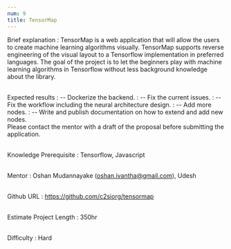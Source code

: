 ```yaml
---
num: 9
title: TensorMap
---
```


Brief explanation
: TensorMap is a web application that will allow the users to create machine learning algorithms visually. TensorMap supports reverse engineering of the visual layout to a Tensorflow implementation in preferred languages. The goal of the project is to let the beginners play with machine learning algorithms in Tensorflow without less background knowledge about the library. 
<br><br>

Expected results
: -- Dockerize the backend.
: -- Fix the current issues.
: -- Fix the workflow including the neural architecture design.
: -- Add more nodes.
: -- Write and publish documentation on how to extend and add new nodes.
<br>
Please contact the mentor with a draft of the proposal before submitting the application.
<br><br>

Knowledge Prerequisite
: Tensorflow, Javascript
<br><br>

Mentor
: Oshan Mudannayake (oshan.ivantha@gmail.com), Udesh
<br><br>

Github URL
: <https://github.com/c2siorg/tensormap>
<br><br>

Estimate Project Length
: 350hr
<br><br>

Difficulty
:  Hard